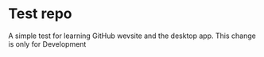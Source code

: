 # Test repo
A simple test for learning GitHub wevsite and the desktop app.
This change is only for Development